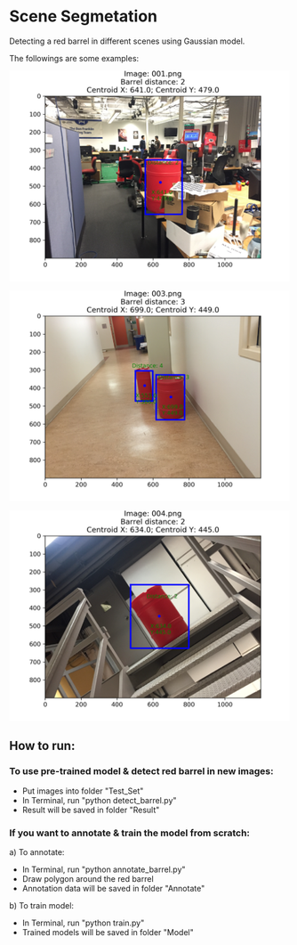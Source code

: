 # Scene Segmetation

Detecting a red barrel in different scenes using Gaussian model. 

The followings are some examples:

![result 1](/Result/001.png)

![result 3](/Result/003.png)

![result 4](/Result/004.png)


## How to run:

### To use pre-trained model & detect red barrel in new images:
- Put images into folder "Test_Set"
- In Terminal, run "python detect_barrel.py"
- Result will be saved in folder "Result"

### If you want to annotate & train the model from scratch:

a) To annotate:
- In Terminal, run "python annotate_barrel.py"
- Draw polygon around the red barrel
- Annotation data will be saved in folder "Annotate"

b) To train model:
- In Terminal, run "python train.py"
- Trained models will be saved in folder "Model"

